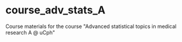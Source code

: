 # course_adv_stats_A
Course materials for the course "Advanced statistical topics in medical research A @ uCph"
